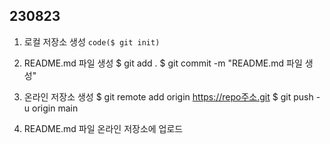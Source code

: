 ## 230823 ##
1. 로컬 저장소 생성
`code($ git init)`

2. README.md 파일 생성
$ git add .
$ git commit -m "README.md 파일 생성"

3. 온라인 저장소 생성
$ git remote add origin https://repo주소.git
$ git push -u origin main

4. README.md 파일 온라인 저장소에 업로드